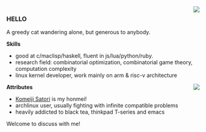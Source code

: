 <img align="right" src="https://github-readme-stats.vercel.app/api?username=gynamics&theme=tokyonight&show_icons=true&count_private=true">

### HELLO

A greedy cat wandering alone, but generous to anybody.

**Skills**
+ good at c/maclisp/haskell, fluent in js/lua/python/ruby. 
+ research field: combinatorial optimization, combinatorial game theory, computation complexity
+ linux kernel developer, work mainly on arm & risc-v architecture

<img align="right" src="https://github-readme-stats.vercel.app/api/top-langs/?username=gynamics&theme=tokyonight&layout=compact">

**Attributes**
+ [Komeiji Satori](https://en.touhouwiki.net/wiki/Satori_Komeiji) is my honmei!
+ archlinux user, usually fighting with infinite compatible problems
+ heavily addicted to black tea, thinkpad T-series and emacs

Welcome to discuss with me!
